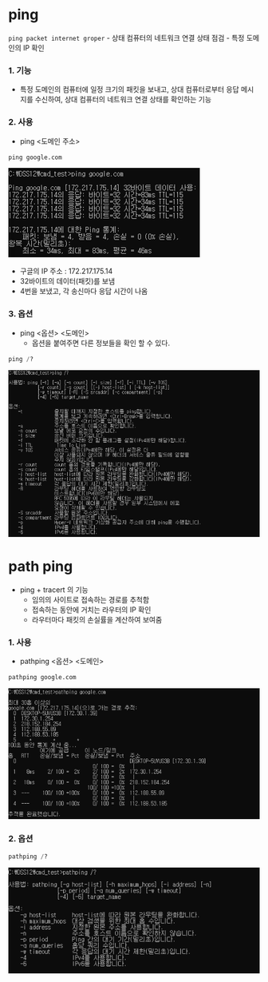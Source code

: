 # ping
`ping packet internet groper`
    - 상태 컴퓨터의 네트워크 연결 상태 점검
    - 특정 도메인의 IP 확인

### 1. 기능
- 특정 도메인의 컴퓨터에 일정 크기의 패킷을 보내고, 상대 컴퓨터로부터 응답 메시지를 수신하여, 상대 컴퓨터의 네트워크 연결 상태를 확인하는 기능


### 2. 사용
- ping <도메인 주소>

```python
ping google.com
```
![ping_1.png](./images/ping_1.png)

- 구글의 IP 주소 : 172.217.175.14
- 32바이트의 데이터(패킷)를 보냄
- 4번을 보냈고, 각 송신마다 응답 시간이 나옴


### 3. 옵션
- ping <옵션> <도메인>
    - 옵션을 붙여주면 다른 정보들을 확인 할 수 있다.

```python
ping /?
```
![ping_2.png](./images/ping_2.png)

# path ping
- ping + tracert 의 기능
    - 임의의 사이트로 접속하는 경로를 추척함
    - 접속하는 동안에 거치는 라우터의 IP 확인
    - 라우터마다 패킷의 손실률을 계산하여 보여줌

### 1. 사용
- pathping <옵션> <도메인>


```python
pathping google.com
```
![ping_3.png](./images/ping_3.png)

### 2. 옵션

```python
pathping /?
```
![ping_4.png](./images/ping_4.png)




